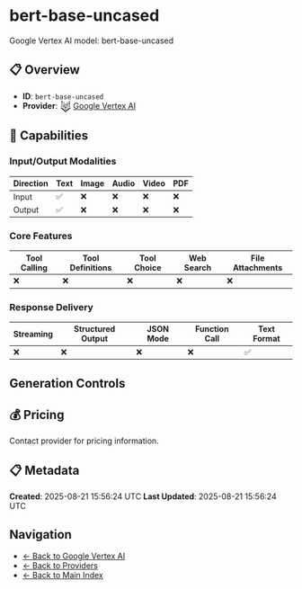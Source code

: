 # bert-base-uncased

Google Vertex AI model: bert-base-uncased


## 📋 Overview

- **ID**: `bert-base-uncased`
- **Provider**: <img src="../logo.svg" alt="" width="20" height="20" style="vertical-align: middle"> [Google Vertex AI](../README.md)

## 🎯 Capabilities

### Input/Output Modalities

| Direction | Text | Image | Audio | Video | PDF |
|-----------|------|-------|-------|-------|-----|
| Input     | ✅   | ❌   | ❌   | ❌   | ❌   |
| Output    | ✅   | ❌   | ❌   | ❌   | ❌   |

### Core Features

| Tool Calling | Tool Definitions | Tool Choice | Web Search | File Attachments |
|--------------|------------------|-------------|------------|------------------|
| ❌           | ❌               | ❌          | ❌         | ❌               |

### Response Delivery

| Streaming | Structured Output | JSON Mode | Function Call | Text Format |
|-----------|-------------------|-----------|---------------|--------------|
| ❌        | ❌                | ❌        | ❌            | ✅           |

## Generation Controls

## 💰 Pricing

Contact provider for pricing information.

## 📋 Metadata

**Created**: 2025-08-21 15:56:24 UTC
**Last Updated**: 2025-08-21 15:56:24 UTC

## Navigation

- [← Back to Google Vertex AI](../README.md)
- [← Back to Providers](../../README.md)
- [← Back to Main Index](../../../README.md)
